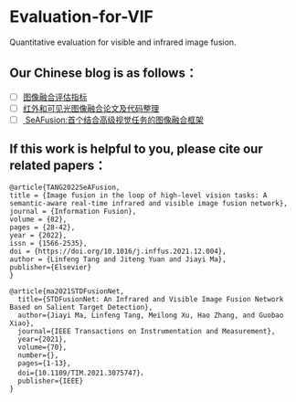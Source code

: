 # Evaluation-for-VIF
Quantitative evaluation for visible  and infrared image fusion.

## Our Chinese blog is as follows：
 - [ ] [图像融合评估指标](https://blog.csdn.net/fovever_/article/details/106906768)
 - [ ] [红外和可见光图像融合论文及代码整理](https://blog.csdn.net/fovever_/article/details/122288699)
 - [ ] [ SeAFusion:首个结合高级视觉任务的图像融合框架](https://blog.csdn.net/fovever_/article/details/106585576)

## If this work is helpful to you, please cite our related papers：
```
@article{TANG2022SeAFusion,
title = {Image fusion in the loop of high-level vision tasks: A semantic-aware real-time infrared and visible image fusion network},
journal = {Information Fusion},
volume = {82},
pages = {28-42},
year = {2022},
issn = {1566-2535},
doi = {https://doi.org/10.1016/j.inffus.2021.12.004},
author = {Linfeng Tang and Jiteng Yuan and Jiayi Ma},
publisher={Elsevier}
}
```

```
@article{ma2021STDFusionNet,
  title={STDFusionNet: An Infrared and Visible Image Fusion Network Based on Salient Target Detection},
  author={Jiayi Ma, Linfeng Tang, Meilong Xu, Hao Zhang, and Guobao Xiao},
  journal={IEEE Transactions on Instrumentation and Measurement},
  year={2021},
  volume={70},
  number={},
  pages={1-13},
  doi={10.1109/TIM.2021.3075747}，
  publisher={IEEE}
}
```
